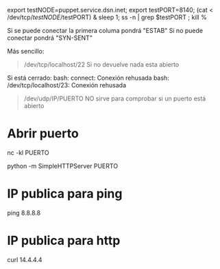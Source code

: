 export testNODE=puppet.service.dsn.inet; export testPORT=8140; (cat < /dev/tcp/$testNODE/$testPORT) & sleep 1;  ss -n | grep $testPORT ; kill %

Si se puede conectar la primera columa pondrá "ESTAB"
Si no puede conectar pondrá "SYN-SENT"


Más sencillo:
>/dev/tcp/localhost/22
  Si no devuelve nada esta abierto
  
  Si está cerrado:
  bash: connect: Conexión rehusada
  bash: /dev/tcp/localhost/23: Conexión rehusada

> /dev/udp/IP/PUERTO
NO sirve para comprobar si un puerto está abierto


# Abrir puerto
nc -kl PUERTO

python -m SimpleHTTPServer PUERTO


# IP publica para ping
ping 8.8.8.8

# IP publica para http
curl 14.4.4.4
